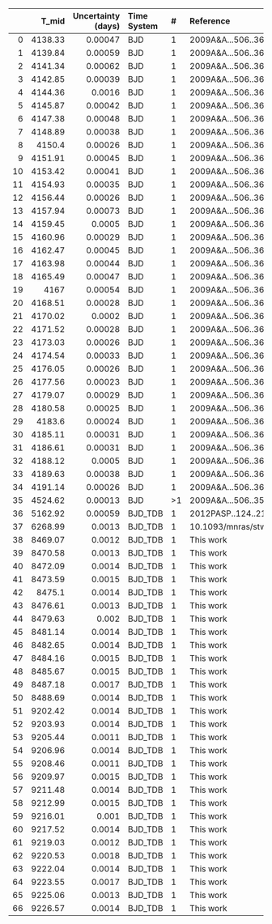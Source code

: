 |    |   T_mid |   Uncertainty (days) | Time System   | #   | Reference            |
|---:|--------:|---------------------:|:--------------|:----|:---------------------|
|  0 | 4138.33 |              0.00047 | BJD           | 1   | 2009A&A...506..369B  |
|  1 | 4139.84 |              0.00059 | BJD           | 1   | 2009A&A...506..369B  |
|  2 | 4141.34 |              0.00062 | BJD           | 1   | 2009A&A...506..369B  |
|  3 | 4142.85 |              0.00039 | BJD           | 1   | 2009A&A...506..369B  |
|  4 | 4144.36 |              0.0016  | BJD           | 1   | 2009A&A...506..369B  |
|  5 | 4145.87 |              0.00042 | BJD           | 1   | 2009A&A...506..369B  |
|  6 | 4147.38 |              0.00048 | BJD           | 1   | 2009A&A...506..369B  |
|  7 | 4148.89 |              0.00038 | BJD           | 1   | 2009A&A...506..369B  |
|  8 | 4150.4  |              0.00026 | BJD           | 1   | 2009A&A...506..369B  |
|  9 | 4151.91 |              0.00045 | BJD           | 1   | 2009A&A...506..369B  |
| 10 | 4153.42 |              0.00041 | BJD           | 1   | 2009A&A...506..369B  |
| 11 | 4154.93 |              0.00035 | BJD           | 1   | 2009A&A...506..369B  |
| 12 | 4156.44 |              0.00026 | BJD           | 1   | 2009A&A...506..369B  |
| 13 | 4157.94 |              0.00073 | BJD           | 1   | 2009A&A...506..369B  |
| 14 | 4159.45 |              0.0005  | BJD           | 1   | 2009A&A...506..369B  |
| 15 | 4160.96 |              0.00029 | BJD           | 1   | 2009A&A...506..369B  |
| 16 | 4162.47 |              0.00045 | BJD           | 1   | 2009A&A...506..369B  |
| 17 | 4163.98 |              0.00044 | BJD           | 1   | 2009A&A...506..369B  |
| 18 | 4165.49 |              0.00047 | BJD           | 1   | 2009A&A...506..369B  |
| 19 | 4167    |              0.00054 | BJD           | 1   | 2009A&A...506..369B  |
| 20 | 4168.51 |              0.00028 | BJD           | 1   | 2009A&A...506..369B  |
| 21 | 4170.02 |              0.0002  | BJD           | 1   | 2009A&A...506..369B  |
| 22 | 4171.52 |              0.00028 | BJD           | 1   | 2009A&A...506..369B  |
| 23 | 4173.03 |              0.00026 | BJD           | 1   | 2009A&A...506..369B  |
| 24 | 4174.54 |              0.00033 | BJD           | 1   | 2009A&A...506..369B  |
| 25 | 4176.05 |              0.00026 | BJD           | 1   | 2009A&A...506..369B  |
| 26 | 4177.56 |              0.00023 | BJD           | 1   | 2009A&A...506..369B  |
| 27 | 4179.07 |              0.00029 | BJD           | 1   | 2009A&A...506..369B  |
| 28 | 4180.58 |              0.00025 | BJD           | 1   | 2009A&A...506..369B  |
| 29 | 4183.6  |              0.00024 | BJD           | 1   | 2009A&A...506..369B  |
| 30 | 4185.11 |              0.00031 | BJD           | 1   | 2009A&A...506..369B  |
| 31 | 4186.61 |              0.00031 | BJD           | 1   | 2009A&A...506..369B  |
| 32 | 4188.12 |              0.0005  | BJD           | 1   | 2009A&A...506..369B  |
| 33 | 4189.63 |              0.00038 | BJD           | 1   | 2009A&A...506..369B  |
| 34 | 4191.14 |              0.00026 | BJD           | 1   | 2009A&A...506..369B  |
| 35 | 4524.62 |              0.00013 | BJD           | >1  | 2009A&A...506..359G  |
| 36 | 5162.92 |              0.00059 | BJD_TDB       | 1   | 2012PASP..124..212S  |
| 37 | 6268.99 |              0.0013  | BJD_TDB       | 1   | 10.1093/mnras/stw574 |
| 38 | 8469.07 |              0.0012  | BJD_TDB       | 1   | This work            |
| 39 | 8470.58 |              0.0013  | BJD_TDB       | 1   | This work            |
| 40 | 8472.09 |              0.0014  | BJD_TDB       | 1   | This work            |
| 41 | 8473.59 |              0.0015  | BJD_TDB       | 1   | This work            |
| 42 | 8475.1  |              0.0014  | BJD_TDB       | 1   | This work            |
| 43 | 8476.61 |              0.0013  | BJD_TDB       | 1   | This work            |
| 44 | 8479.63 |              0.002   | BJD_TDB       | 1   | This work            |
| 45 | 8481.14 |              0.0014  | BJD_TDB       | 1   | This work            |
| 46 | 8482.65 |              0.0014  | BJD_TDB       | 1   | This work            |
| 47 | 8484.16 |              0.0015  | BJD_TDB       | 1   | This work            |
| 48 | 8485.67 |              0.0015  | BJD_TDB       | 1   | This work            |
| 49 | 8487.18 |              0.0017  | BJD_TDB       | 1   | This work            |
| 50 | 8488.69 |              0.0014  | BJD_TDB       | 1   | This work            |
| 51 | 9202.42 |              0.0014  | BJD_TDB       | 1   | This work            |
| 52 | 9203.93 |              0.0014  | BJD_TDB       | 1   | This work            |
| 53 | 9205.44 |              0.0011  | BJD_TDB       | 1   | This work            |
| 54 | 9206.96 |              0.0014  | BJD_TDB       | 1   | This work            |
| 55 | 9208.46 |              0.0011  | BJD_TDB       | 1   | This work            |
| 56 | 9209.97 |              0.0015  | BJD_TDB       | 1   | This work            |
| 57 | 9211.48 |              0.0014  | BJD_TDB       | 1   | This work            |
| 58 | 9212.99 |              0.0015  | BJD_TDB       | 1   | This work            |
| 59 | 9216.01 |              0.001   | BJD_TDB       | 1   | This work            |
| 60 | 9217.52 |              0.0014  | BJD_TDB       | 1   | This work            |
| 61 | 9219.03 |              0.0012  | BJD_TDB       | 1   | This work            |
| 62 | 9220.53 |              0.0018  | BJD_TDB       | 1   | This work            |
| 63 | 9222.04 |              0.0014  | BJD_TDB       | 1   | This work            |
| 64 | 9223.55 |              0.0017  | BJD_TDB       | 1   | This work            |
| 65 | 9225.06 |              0.0013  | BJD_TDB       | 1   | This work            |
| 66 | 9226.57 |              0.0014  | BJD_TDB       | 1   | This work            |